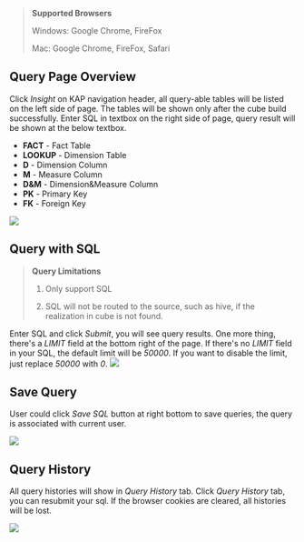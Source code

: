 > **Supported Browsers**
>
> Windows: Google Chrome, FireFox
>
> Mac: Google Chrome, FireFox, Safari


## Query Page Overview
Click *Insight* on KAP navigation header, all query-able tables will be listed on the left side of page. The tables will be shown only after the cube build successfully. Enter SQL in textbox on the right side of page, query result will be shown at the below textbox.

* **FACT** - Fact Table 
* **LOOKUP** - Dimension Table
* **D** - Dimension Column
* **M** - Measure Column
* **D&M** - Dimension&Measure Column
* **PK** - Primary Key
* **FK** - Foreign Key

![]( /images/gui/web/query_list_table.png)

## Query with SQL
> **Query Limitations**
>
> 1. Only support SQL
>
> 2. SQL will not be routed to the source, such as hive, if the realization in cube is not found.

Enter SQL and click *Submit*, you will see query results. One more thing, there's a *LIMIT* field at the bottom right of the page. If there's no *LIMIT* field in your SQL, the default limit will be *50000*. If you want to disable the limit, just replace *50000* with *0*.
![]( /images/gui/web/query_input_sql.png)


## Save Query
User could click *Save SQL* button at right bottom to save queries, the query is associated with current user.

![]( /images/gui/web/query_list_save_query.png)

## Query History
All query histories will show in *Query History* tab. Click *Query History* tab, you can resubmit your sql. If the browser cookies are cleared, all histories will be lost. 

![]( /images/gui/web/query_list_history.png)

